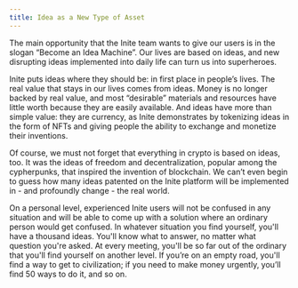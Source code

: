 ```yaml
---
title: Idea as a New Type of Asset
---
```

<!--StartFragment-->

The main opportunity that the Inite team wants to give our users is in the slogan “Become an Idea Machine”. Our lives are based on ideas, and new disrupting ideas implemented into daily life can turn us into superheroes. 

Inite puts ideas where they should be: in first place in people’s lives. The real value that stays in our lives comes from ideas. Money is no longer backed by real value, and most “desirable” materials and resources have little worth because they are easily available. And ideas have more than simple value: they are currency, as Inite demonstrates by tokenizing ideas in the form of NFTs and giving people the ability to exchange and monetize their inventions.

Of course, we must not forget that everything in crypto is based on ideas, too. It was the ideas of freedom and decentralization, popular among the cypherpunks, that inspired the invention of blockchain. We can’t even begin to guess how many ideas patented on the Inite platform will be implemented in - and profoundly change - the real world. 

On a personal level, experienced Inite users will not be confused in any situation and will be able to come up with a solution where an ordinary person would get confused. In whatever situation you find yourself, you'll have a thousand ideas. You'll know what to answer, no matter what question you're asked. At every meeting, you'll be so far out of the ordinary that you'll find yourself on another level. If you’re on an empty road, you'll find a way to get to civilization; if you need to make money urgently, you’ll find 50 ways to do it, and so on.



<!--EndFragment-->